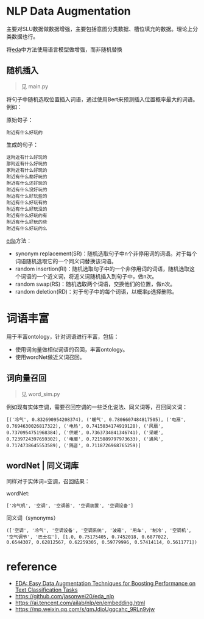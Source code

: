 # NLP Data Augmentation
主要对SLU数据做数据增强，主要包括意图分类数据、槽位填充的数据。理论上分类数据也行。

将[eda](https://arxiv.org/abs/1901.11196)中方法使用语言模型做增强，而非随机替换
## 随机插入

> 见 main.py

将句子中随机选取位置插入词语，通过使用Bert来预测插入位置概率最大的词语。例如：

原始句子：
```
附近有什么好玩的
```

生成的句子：
```text
这附近有什么好玩的
那附近有什么好玩的
家附近有什么好玩的
附近有什么都好玩的
附近有什么还好玩的
附近有什么没好玩的
附近有什么好玩些的
附近有什么好玩有的
附近有什么好玩没的
附近有什么好玩的有
附近有什么好玩的些
附近有什么好玩的么
```

[eda](https://arxiv.org/abs/1901.11196)方法：

- synonym replacement(SR)：随机选取句子中n个非停用词的词语。对于每个词语随机选取它的一个同义词替换该词语。
- random insertion(RI)：随机选取句子中的一个非停用词的词语，随机选取这个词语的一个近义词，将近义词随机插入到句子中，做n次。
- random swap(RS)：随机选取两个词语，交换他们的位置，做n次。
- random deletion(RD)：对于句子中的每个词语，以概率p选择删除。

# 词语丰富
用于丰富ontology，针对词语进行丰富，包括：

- 使用词向量做相似词语的召回，丰富ontology。
- 使用wordNet做近义词召回。

## 词向量召回

> 见 word_sim.py

例如现有实体空调，需要召回空调的一些泛化说法、同义词等，召回同义词：

```
[('冷气', 0.832690954208374), ('暖气', 0.7806607484817505), ('电扇', 0.7694630026817322), ('电热', 0.7415034174919128), ('风扇', 0.7370954751968384), ('供暖', 0.7363734841346741), ('采暖', 0.7239724397659302), ('电暖', 0.7215089797973633), ('通风', 0.7174738645553589), ('隔音', 0.7118726968765259)]

```

## wordNet | 同义词库

同样对于实体词=空调，召回结果：

wordNet:

```
['冷气机', '空调', '空调器', '空调装置', '空调设备']
```

同义词（synonyms）

```
(['空调', '冷气', '空调设备', '空调系统', '波箱', '用车', '制冷', '空调机', '空气调节', '巴士在'], [1.0, 0.75175405, 0.7452018, 0.6877022, 0.6544307, 0.62812567, 0.62259305, 0.59779996, 0.57414114, 0.5611771])

```





# reference
- [EDA: Easy Data Augmentation Techniques for Boosting Performance on Text Classification Tasks](https://arxiv.org/abs/1901.11196)
- https://github.com/jasonwei20/eda_nlp
- https://ai.tencent.com/ailab/nlp/en/embedding.html
- https://mp.weixin.qq.com/s/qmJdioUgqcahc_9RLn9vjw